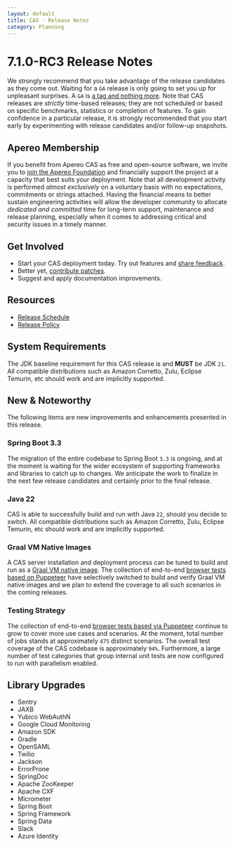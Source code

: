 ```yaml
---
layout: default
title: CAS - Release Notes
category: Planning
---
```


# 7.1.0-RC3 Release Notes

We strongly recommend that you take advantage of the release candidates as they come out. Waiting for a `GA` release is only going to set
you up for unpleasant surprises. A `GA` is [a tag and nothing more](https://apereo.github.io/2017/03/08/the-myth-of-ga-rel/). Note
that CAS releases are *strictly* time-based releases; they are not scheduled or based on specific benchmarks,
statistics or completion of features. To gain confidence in a particular
release, it is strongly recommended that you start early by experimenting with release candidates and/or follow-up snapshots.

## Apereo Membership

If you benefit from Apereo CAS as free and open-source software, we invite you
to [join the Apereo Foundation](https://www.apereo.org/content/apereo-membership)
and financially support the project at a capacity that best suits your deployment. Note that all development activity is performed
*almost exclusively* on a voluntary basis with no expectations, commitments or strings attached. Having the financial means to better
sustain engineering activities will allow the developer community to allocate *dedicated and committed* time for long-term support,
maintenance and release planning, especially when it comes to addressing critical and security issues in a timely manner.

## Get Involved

- Start your CAS deployment today. Try out features and [share feedback](/cas/Mailing-Lists.html).
- Better yet, [contribute patches](/cas/developer/Contributor-Guidelines.html).
- Suggest and apply documentation improvements.

## Resources

- [Release Schedule](https://github.com/apereo/cas/milestones)
- [Release Policy](/cas/developer/Release-Policy.html)

## System Requirements

The JDK baseline requirement for this CAS release is and **MUST** be JDK `21`. All compatible distributions
such as Amazon Corretto, Zulu, Eclipse Temurin, etc should work and are implicitly supported.

## New & Noteworthy

The following items are new improvements and enhancements presented in this release.

### Spring Boot 3.3

The migration of the entire codebase to Spring Boot `3.3` is ongoing, and at the
moment is waiting for the wider ecosystem of supporting frameworks and libraries to catch up to
changes. We anticipate the work to finalize in the next few release candidates and certainly prior to the final release.

### Java 22

CAS is able to successfully build and run with Java `22`, should you decide to switch. All compatible distributions
such as Amazon Corretto, Zulu, Eclipse Temurin, etc should work and are implicitly supported.

### Graal VM Native Images

A CAS server installation and deployment process can be tuned to build and run
as a [Graal VM native image](../installation/GraalVM-NativeImage-Installation.html).
The collection of end-to-end [browser tests based on Puppeteer](../../developer/Test-Process.html) have selectively switched
to build and verify Graal VM native images and we plan to extend the coverage to all such scenarios in the coming releases.

### Testing Strategy

The collection of end-to-end [browser tests based via Puppeteer](../../developer/Test-Process.html) continue to grow to cover more use cases
and scenarios. At the moment, total number of jobs stands at approximately `475` distinct scenarios. The overall
test coverage of the CAS codebase is approximately `94%`. Furthermore, a large number of test categories that group internal unit tests
are now configured to run with parallelism enabled.

## Library Upgrades

- Sentry
- JAXB
- Yubico WebAuthN
- Google Cloud Monitoring
- Amazon SDK
- Gradle
- OpenSAML
- Twilio
- Jackson
- ErrorProne
- SpringDoc
- Apache ZooKeeper
- Apache CXF
- Micrometer
- Spring Boot
- Spring Framework
- Spring Data
- Slack
- Azure Identity
